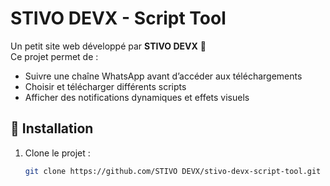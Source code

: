 # STIVO DEVX - Script Tool

Un petit site web développé par **STIVO DEVX** 🎯  
Ce projet permet de :
- Suivre une chaîne WhatsApp avant d’accéder aux téléchargements
- Choisir et télécharger différents scripts
- Afficher des notifications dynamiques et effets visuels

## 🚀 Installation
1. Clone le projet :
   ```bash
   git clone https://github.com/STIVO DEVX/stivo-devx-script-tool.git